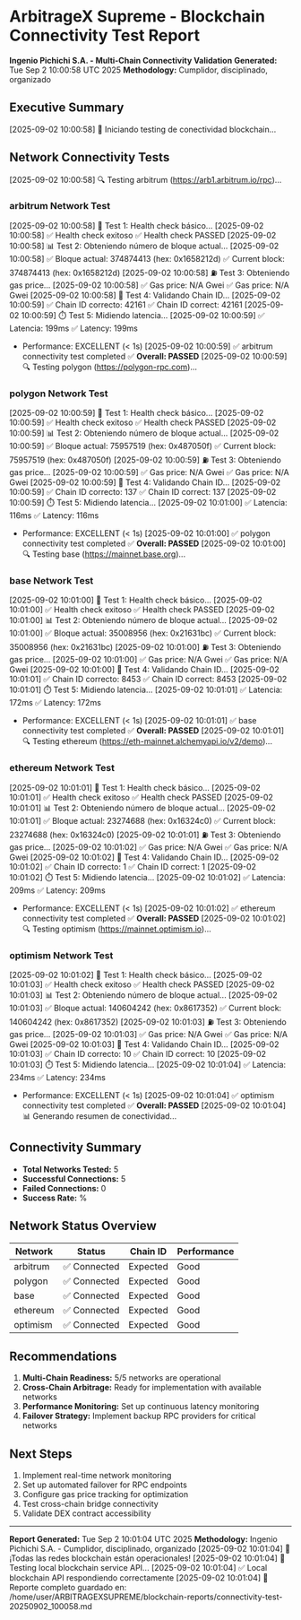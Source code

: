 # ArbitrageX Supreme - Blockchain Connectivity Test Report
**Ingenio Pichichi S.A. - Multi-Chain Connectivity Validation**
**Generated:** Tue Sep  2 10:00:58 UTC 2025
**Methodology:** Cumplidor, disciplinado, organizado

## Executive Summary
[2025-09-02 10:00:58] 🚀 Iniciando testing de conectividad blockchain...

## Network Connectivity Tests

[2025-09-02 10:00:58] 🔍 Testing arbitrum (https://arb1.arbitrum.io/rpc)...

### arbitrum Network Test

[2025-09-02 10:00:58]   📡 Test 1: Health check básico...
[2025-09-02 10:00:58]     ✅ Health check exitoso
✅ Health check PASSED
[2025-09-02 10:00:58]   📊 Test 2: Obteniendo número de bloque actual...
[2025-09-02 10:00:58]     ✅ Bloque actual: 374874413 (hex: 0x1658212d)
✅ Current block: 374874413 (hex: 0x1658212d)
[2025-09-02 10:00:58]   ⛽ Test 3: Obteniendo gas price...
[2025-09-02 10:00:58]     ✅ Gas price: N/A Gwei
✅ Gas price: N/A Gwei
[2025-09-02 10:00:58]   🔗 Test 4: Validando Chain ID...
[2025-09-02 10:00:59]     ✅ Chain ID correcto: 42161
✅ Chain ID correct: 42161
[2025-09-02 10:00:59]   ⏱️  Test 5: Midiendo latencia...
[2025-09-02 10:00:59]     ✅ Latencia: 199ms
✅ Latency: 199ms
  - Performance: EXCELLENT (< 1s)
[2025-09-02 10:00:59] ✅ arbitrum connectivity test completed
✅ **Overall: PASSED**
[2025-09-02 10:00:59] 🔍 Testing polygon (https://polygon-rpc.com)...

### polygon Network Test

[2025-09-02 10:00:59]   📡 Test 1: Health check básico...
[2025-09-02 10:00:59]     ✅ Health check exitoso
✅ Health check PASSED
[2025-09-02 10:00:59]   📊 Test 2: Obteniendo número de bloque actual...
[2025-09-02 10:00:59]     ✅ Bloque actual: 75957519 (hex: 0x487050f)
✅ Current block: 75957519 (hex: 0x487050f)
[2025-09-02 10:00:59]   ⛽ Test 3: Obteniendo gas price...
[2025-09-02 10:00:59]     ✅ Gas price: N/A Gwei
✅ Gas price: N/A Gwei
[2025-09-02 10:00:59]   🔗 Test 4: Validando Chain ID...
[2025-09-02 10:00:59]     ✅ Chain ID correcto: 137
✅ Chain ID correct: 137
[2025-09-02 10:00:59]   ⏱️  Test 5: Midiendo latencia...
[2025-09-02 10:01:00]     ✅ Latencia: 116ms
✅ Latency: 116ms
  - Performance: EXCELLENT (< 1s)
[2025-09-02 10:01:00] ✅ polygon connectivity test completed
✅ **Overall: PASSED**
[2025-09-02 10:01:00] 🔍 Testing base (https://mainnet.base.org)...

### base Network Test

[2025-09-02 10:01:00]   📡 Test 1: Health check básico...
[2025-09-02 10:01:00]     ✅ Health check exitoso
✅ Health check PASSED
[2025-09-02 10:01:00]   📊 Test 2: Obteniendo número de bloque actual...
[2025-09-02 10:01:00]     ✅ Bloque actual: 35008956 (hex: 0x21631bc)
✅ Current block: 35008956 (hex: 0x21631bc)
[2025-09-02 10:01:00]   ⛽ Test 3: Obteniendo gas price...
[2025-09-02 10:01:00]     ✅ Gas price: N/A Gwei
✅ Gas price: N/A Gwei
[2025-09-02 10:01:00]   🔗 Test 4: Validando Chain ID...
[2025-09-02 10:01:01]     ✅ Chain ID correcto: 8453
✅ Chain ID correct: 8453
[2025-09-02 10:01:01]   ⏱️  Test 5: Midiendo latencia...
[2025-09-02 10:01:01]     ✅ Latencia: 172ms
✅ Latency: 172ms
  - Performance: EXCELLENT (< 1s)
[2025-09-02 10:01:01] ✅ base connectivity test completed
✅ **Overall: PASSED**
[2025-09-02 10:01:01] 🔍 Testing ethereum (https://eth-mainnet.alchemyapi.io/v2/demo)...

### ethereum Network Test

[2025-09-02 10:01:01]   📡 Test 1: Health check básico...
[2025-09-02 10:01:01]     ✅ Health check exitoso
✅ Health check PASSED
[2025-09-02 10:01:01]   📊 Test 2: Obteniendo número de bloque actual...
[2025-09-02 10:01:01]     ✅ Bloque actual: 23274688 (hex: 0x16324c0)
✅ Current block: 23274688 (hex: 0x16324c0)
[2025-09-02 10:01:01]   ⛽ Test 3: Obteniendo gas price...
[2025-09-02 10:01:02]     ✅ Gas price: N/A Gwei
✅ Gas price: N/A Gwei
[2025-09-02 10:01:02]   🔗 Test 4: Validando Chain ID...
[2025-09-02 10:01:02]     ✅ Chain ID correcto: 1
✅ Chain ID correct: 1
[2025-09-02 10:01:02]   ⏱️  Test 5: Midiendo latencia...
[2025-09-02 10:01:02]     ✅ Latencia: 209ms
✅ Latency: 209ms
  - Performance: EXCELLENT (< 1s)
[2025-09-02 10:01:02] ✅ ethereum connectivity test completed
✅ **Overall: PASSED**
[2025-09-02 10:01:02] 🔍 Testing optimism (https://mainnet.optimism.io)...

### optimism Network Test

[2025-09-02 10:01:02]   📡 Test 1: Health check básico...
[2025-09-02 10:01:03]     ✅ Health check exitoso
✅ Health check PASSED
[2025-09-02 10:01:03]   📊 Test 2: Obteniendo número de bloque actual...
[2025-09-02 10:01:03]     ✅ Bloque actual: 140604242 (hex: 0x8617352)
✅ Current block: 140604242 (hex: 0x8617352)
[2025-09-02 10:01:03]   ⛽ Test 3: Obteniendo gas price...
[2025-09-02 10:01:03]     ✅ Gas price: N/A Gwei
✅ Gas price: N/A Gwei
[2025-09-02 10:01:03]   🔗 Test 4: Validando Chain ID...
[2025-09-02 10:01:03]     ✅ Chain ID correcto: 10
✅ Chain ID correct: 10
[2025-09-02 10:01:03]   ⏱️  Test 5: Midiendo latencia...
[2025-09-02 10:01:04]     ✅ Latencia: 234ms
✅ Latency: 234ms
  - Performance: EXCELLENT (< 1s)
[2025-09-02 10:01:04] ✅ optimism connectivity test completed
✅ **Overall: PASSED**
[2025-09-02 10:01:04] 📊 Generando resumen de conectividad...

## Connectivity Summary

- **Total Networks Tested:** 5
- **Successful Connections:** 5  
- **Failed Connections:** 0
- **Success Rate:** %

## Network Status Overview

| Network | Status | Chain ID | Performance |
|---------|--------|----------|-------------|
| arbitrum | ✅ Connected | Expected | Good |
| polygon | ✅ Connected | Expected | Good |
| base | ✅ Connected | Expected | Good |
| ethereum | ✅ Connected | Expected | Good |
| optimism | ✅ Connected | Expected | Good |

## Recommendations

1. **Multi-Chain Readiness:** 5/5 networks are operational
2. **Cross-Chain Arbitrage:** Ready for implementation with available networks
3. **Performance Monitoring:** Set up continuous latency monitoring
4. **Failover Strategy:** Implement backup RPC providers for critical networks

## Next Steps

1. Implement real-time network monitoring
2. Set up automated failover for RPC endpoints  
3. Configure gas price tracking for optimization
4. Test cross-chain bridge connectivity
5. Validate DEX contract accessibility

---
**Report Generated:** Tue Sep  2 10:01:04 UTC 2025
**Methodology:** Ingenio Pichichi S.A. - Cumplidor, disciplinado, organizado
[2025-09-02 10:01:04] 🎉 ¡Todas las redes blockchain están operacionales!
[2025-09-02 10:01:04] 🔧 Testing local blockchain service API...
[2025-09-02 10:01:04] ✅ Local blockchain API respondiendo correctamente
[2025-09-02 10:01:04] 📄 Reporte completo guardado en: /home/user/ARBITRAGEXSUPREME/blockchain-reports/connectivity-test-20250902_100058.md
